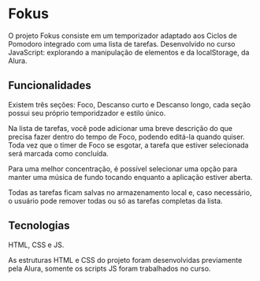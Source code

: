 
# Fokus

O projeto Fokus consiste em um temporizador adaptado aos Ciclos de Pomodoro integrado com uma lista de tarefas. 
Desenvolvido no curso JavaScript: explorando a manipulação de elementos e da localStorage, da Alura.

## Funcionalidades
Existem três seções: Foco, Descanso curto e Descanso longo, cada seção possui seu próprio temporidzador e estilo único.

Na lista de tarefas, você pode adicionar uma breve descrição do que precisa fazer dentro do tempo de Foco, podendo editá-la quando quiser. Toda vez que o timer de Foco se esgotar, a tarefa que estiver selecionada será marcada como concluída.

Para uma melhor concentração, é possível selecionar uma opção para manter uma música de fundo tocando enquanto a aplicação estiver aberta.

Todas as tarefas ficam salvas no armazenamento local e, caso necessário, o usuário pode remover todas ou só as tarefas completas da lista.

## Tecnologias
HTML, CSS e JS.

As estruturas HTML e CSS do projeto foram desenvolvidas previamente pela Alura, somente os scripts JS foram trabalhados no curso.
